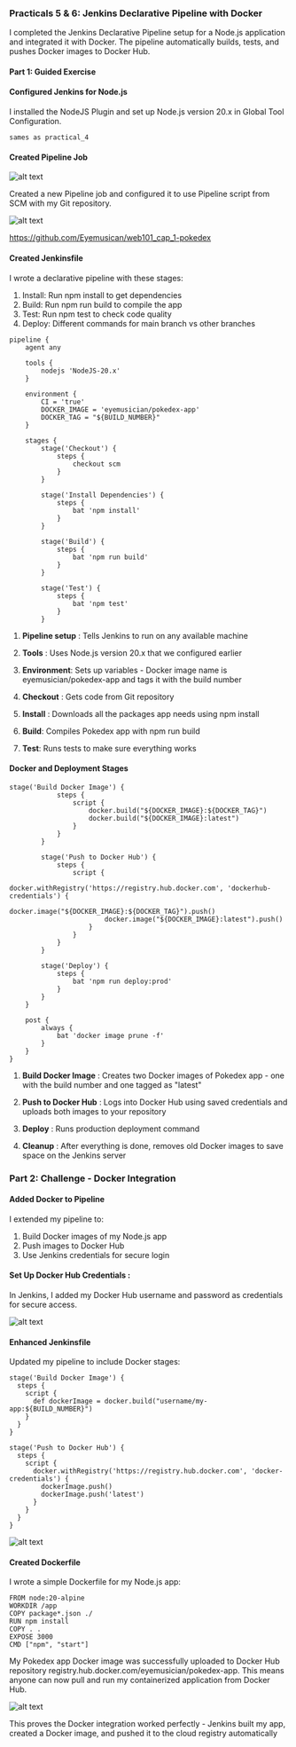 ### Practicals 5 & 6: Jenkins Declarative Pipeline with Docker


I completed the Jenkins Declarative Pipeline setup for a Node.js application and integrated it with Docker. The pipeline automatically builds, tests, and pushes Docker images to Docker Hub.

#### Part 1: Guided Exercise
#### Configured Jenkins for Node.js

I installed the NodeJS Plugin and set up Node.js version 20.x in Global Tool Configuration.
```
sames as practical_4

```
#### Created Pipeline Job

![alt text](image.png)

Created a new Pipeline job and configured it to use Pipeline script from SCM with my Git repository.

![alt text](image-1.png)

https://github.com/Eyemusican/web101_cap_1-pokedex

#### Created Jenkinsfile
I wrote a declarative pipeline with these stages:

1. Install: Run npm install to get dependencies
2. Build: Run npm run build to compile the app
3. Test: Run npm test to check code quality
4. Deploy: Different commands for main branch vs other branches


```
pipeline {
    agent any
    
    tools {
        nodejs 'NodeJS-20.x'
    }
    
    environment {
        CI = 'true'
        DOCKER_IMAGE = 'eyemusician/pokedex-app'  
        DOCKER_TAG = "${BUILD_NUMBER}"
    }
    
    stages {
        stage('Checkout') {
            steps {
                checkout scm
            }
        }
        
        stage('Install Dependencies') {
            steps {
                bat 'npm install'  
            }
        }
        
        stage('Build') {
            steps {
                bat 'npm run build'  
            }
        }
        
        stage('Test') {
            steps {
                bat 'npm test'  
            }
        }

```

1. **Pipeline setup** : Tells Jenkins to run on any available machine

2. **Tools** : Uses Node.js version 20.x that we configured earlier

3. **Environment**: Sets up variables - Docker image name is eyemusician/pokedex-app and tags it with the build number

4. **Checkout** : Gets code from Git repository

5. **Install** : Downloads all the packages  app needs using npm install

6. **Build**: Compiles Pokedex app with npm run build

7. **Test**: Runs tests to make sure everything works


#### Docker and Deployment Stages

```
stage('Build Docker Image') {
            steps {
                script {
                    docker.build("${DOCKER_IMAGE}:${DOCKER_TAG}")
                    docker.build("${DOCKER_IMAGE}:latest")
                }
            }
        }
        
        stage('Push to Docker Hub') {
            steps {
                script {
                    docker.withRegistry('https://registry.hub.docker.com', 'dockerhub-credentials') {
                        docker.image("${DOCKER_IMAGE}:${DOCKER_TAG}").push()
                        docker.image("${DOCKER_IMAGE}:latest").push()
                    }
                }
            }
        }
        
        stage('Deploy') {
            steps {
                bat 'npm run deploy:prod'  
            }
        }
    }
    
    post {
        always {
            bat 'docker image prune -f'  
        }
    }
}

```

1. **Build Docker Image** : Creates two Docker images of  Pokedex app - one with the build number and one tagged as "latest"

2. **Push to Docker Hub** : Logs into Docker Hub using saved credentials and uploads both images to your repository

3. **Deploy** : Runs production deployment command

4. **Cleanup** : After everything is done, removes old Docker images to save space on the Jenkins server


### Part 2: Challenge - Docker Integration

#### Added Docker to Pipeline

I extended my pipeline to:

1. Build Docker images of my Node.js app
2. Push images to Docker Hub
3. Use Jenkins credentials for secure login

#### Set Up Docker Hub Credentials :

In Jenkins, I added my Docker Hub username and password as credentials for secure access.

![alt text](assets/image-3.png)

#### Enhanced Jenkinsfile

Updated my pipeline to include Docker stages: 

```
stage('Build Docker Image') {
  steps {
    script {
      def dockerImage = docker.build("username/my-app:${BUILD_NUMBER}")
    }
  }
}

stage('Push to Docker Hub') {
  steps {
    script {
      docker.withRegistry('https://registry.hub.docker.com', 'docker-credentials') {
        dockerImage.push()
        dockerImage.push('latest')
      }
    }
  }
}

```


![alt text](assets/image-2.png)

#### Created Dockerfile
I wrote a simple Dockerfile for my Node.js app:

```
FROM node:20-alpine
WORKDIR /app
COPY package*.json ./
RUN npm install
COPY . .
EXPOSE 3000
CMD ["npm", "start"]

```

My Pokedex app Docker image was successfully uploaded to Docker Hub repository registry.hub.docker.com/eyemusician/pokedex-app. This means anyone can now pull and run my containerized application from Docker Hub.

![alt text](assets/image-5.png)


This proves the Docker integration worked perfectly - Jenkins built my app, created a Docker image, and pushed it to the cloud registry automatically





